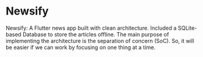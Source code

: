 # Newsify

Newsify: A Flutter news app built with clean architecture. Included a SQLite-based Database to store the articles offline. The main purpose of implementing the architecture is the separation of concern (SoC). So, it will be easier if we can work by focusing on one thing at a time.
